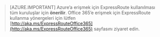 > [AZURE.IMPORTANT]
> Azure’a erişmek için ExpressRoute kullanılması tüm kuruluşlar için **önerilir**. Office 365’e erişmek için ExpressRoute kullanma yönergeleri için lütfen [http://aka.ms/ExpressRouteOffice365](http://aka.ms/ExpressRouteOffice365) sayfasını ziyaret edin.


<!--HONumber=sep16_HO1-->


